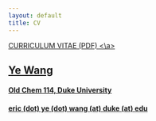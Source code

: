 ```yaml
---
layout: default
title: CV
---
```


<a href="https://doc-14-0k-apps-viewer.googleusercontent.com/viewer/secure/pdf/lgk4lolvm8e13n4bi2frjb82e2l3b8kg/8qr46qtq1ns506rk33bgurc7r0lsus1e/1449370500000/lantern/09090216207173647813/ACFrOgBys2-h-dqYeGcSUjV81MlhrFAqwbTwCGSr3DipVNW1kPpd0fedmgA4h56qUXNxCkA57qGngakP-DlLDMP47qrN2UOUr4R19g17jo-TMudlrCLHJC5HKp6SskU=?print=true">
CURRICULUM VITAE (PDF)
<\a>

## Ye Wang

#### Old Chem 114, Duke University

#### eric (dot) ye (dot) wang (at) duke (at) edu
